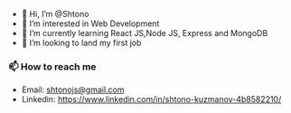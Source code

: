 - 👋 Hi, I’m @Shtono
- 👀 I’m interested in Web Development
- 🌱 I’m currently learning React JS,Node JS, Express and MongoDB
- 💞️ I’m looking to land my first job

### 📫 How to reach me 
* Email: shtonojs@gmail.com
* Linkedin: https://www.linkedin.com/in/shtono-kuzmanov-4b8582210/

<!---
Shtono/Shtono is a ✨ special ✨ repository because its `README.md` (this file) appears on your GitHub profile.
You can click the Preview link to take a look at your changes.
--->
